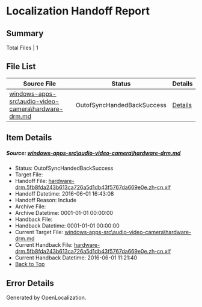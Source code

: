 # <a name='report-top'></a> Localization Handoff Report

## Summary
 Total Files | 1

## File List
 Source File | Status | Details 
 ----------- | ------ | ------- 
 [windows-apps-src\audio-video-camera\hardware-drm.md](https://github.com/Microsoft/windows-apps/blob/b782d1e3d4f5c90e4cac9fbad3877c5457a27c45/windows-apps-src/audio-video-camera/hardware-drm.md) | OutofSyncHandedBackSuccess | [Details](#ec443d26652ba6c1ff5de2b96749825890d0228a472)

## Item Details
##### <a name='ec443d26652ba6c1ff5de2b96749825890d0228a472'></a> Source: [windows-apps-src\audio-video-camera\hardware-drm.md](https://github.com/Microsoft/windows-apps/blob/b782d1e3d4f5c90e4cac9fbad3877c5457a27c45/windows-apps-src/audio-video-camera/hardware-drm.md)
* Status: OutofSyncHandedBackSuccess
* Target File: 
* Handoff File: [hardware-drm.5fb8fda243b613ca726a5d1db43f5767da669e0e.zh-cn.xlf](https://github.com/Microsoft/WDG.handoff/blob/f0d492a3cb0c07ec1d9c9a9790118fb34414410d/ol-handoff/Microsoft/windows-apps.zh-cn/master/hardware-drm.5fb8fda243b613ca726a5d1db43f5767da669e0e.zh-cn.xlf)
* Handoff Datetime: 2016-06-01 16:43:08
* Handoff Reason: Include
* Archive File: 
* Archive Datetime: 0001-01-01 00:00:00
* Handback File: 
* Handback Datetime: 0001-01-01 00:00:00
* Current Target File: [windows-apps-src\audio-video-camera\hardware-drm.md](https://github.com/Microsoft/windows-apps.zh-cn/blob/6c88db4df230fd079ee8975fecf5a12c4a0ede9f/windows-apps-src/audio-video-camera/hardware-drm.md)
* Current Handback File: [hardware-drm.5fb8fda243b613ca726a5d1db43f5767da669e0e.zh-cn.xlf](https://github.com/Microsoft/WDG.handback/blob/7acd9912c70c10bea9b2efc395f858928db10910/ol-handback/Microsoft/windows-apps.zh-cn/master/hardware-drm.5fb8fda243b613ca726a5d1db43f5767da669e0e.zh-cn.xlf)
* Current Handback Datetime: 2016-06-01 11:21:40
* [Back to Top](#report-top)


## Error Details

Generated by OpenLocalization.
